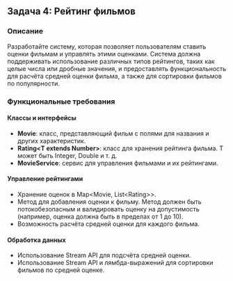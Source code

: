 ## Задача 4: Рейтинг фильмов

### Описание

Разработайте систему, которая позволяет пользователям ставить оценки фильмам и управлять этими оценками. Система должна поддерживать использование различных типов рейтингов, таких как целые числа или дробные значения, и предоставлять функциональность для расчёта средней оценки фильма, а также для сортировки фильмов по популярности.

### Функциональные требования

#### Классы и интерфейсы

- **Movie**: класс, представляющий фильм с полями для названия и других характеристик.
- **Rating\<T extends Number\>**: класс для хранения рейтинга фильма. T может быть Integer, Double и т. д.
- **MovieService**: сервис для управления фильмами и их рейтингами.

#### Управление рейтингами

- Хранение оценок в Map\<Movie, List\<Rating\>\>.
- Метод для добавления оценки к фильму. Метод должен быть потокобезопасным и валидировать оценку на допустимость (например, оценка должна быть в пределах от 1 до 10).
- Возможность расчёта средней оценки для каждого фильма.

#### Обработка данных

- Использование Stream API для подсчёта средней оценки.
- Использование Stream API и лямбда-выражений для сортировки фильмов по средней оценке.